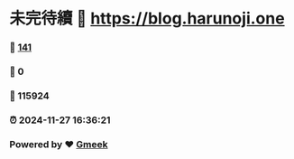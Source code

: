 # 未完待續 :link: https://blog.harunoji.one 
### :page_facing_up: [141](https://blog.harunoji.one/tag.html) 
### :speech_balloon: 0 
### :hibiscus: 115924 
### :alarm_clock: 2024-11-27 16:36:21 
### Powered by :heart: [Gmeek](https://github.com/Meekdai/Gmeek)
